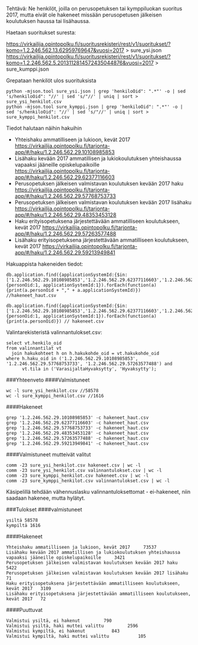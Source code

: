 Tehtävä:
Ne henkilöt, joilla on perusopetuksen tai kymppiluokan suoritus 2017, mutta eivät ole hakeneet missään perusopetusen jälkeisen koulutuksen haussa tai lisähaussa.

Haetaan suoritukset suresta:

https://virkailija.opintopolku.fi/suoritusrekisteri/rest/v1/suoritukset/?komo=1.2.246.562.13.62959769647&vuosi=2017 > sure_ysi.json
https://virkailija.opintopolku.fi/suoritusrekisteri/rest/v1/suoritukset/?komo=1.2.246.562.5.2013112814572435044876&vuosi=2017 > sure_kumppi.json

Grepataan henkilöt ulos suorituksista

```
python -mjson.tool sure_ysi.json | grep 'henkiloOid": ".*"' -o | sed 's/henkiloOid": "//' | sed 's/"//' | uniq | sort > sure_ysi_henkilot.csv
python -mjson.tool sure_kymppi.json | grep 'henkiloOid": ".*"' -o | sed 's/henkiloOid": "//' | sed 's/"//' | uniq | sort > sure_kymppi_henkilot.csv
```

Tiedot halutaan näihin hakuihin

- Yhteishaku ammatilliseen ja lukioon, kevät 2017 https://virkailija.opintopolku.fi/tarjonta-app/#/haku/1.2.246.562.29.10108985853
- Lisähaku kevään 2017 ammatillisen ja lukiokoulutuksen yhteishaussa vapaaksi jääneille opiskelupaikoille https://virkailija.opintopolku.fi/tarjonta-app/#/haku/1.2.246.562.29.62377116603
- Perusopetuksen jälkeisen valmistavan koulutuksen kevään 2017 haku https://virkailija.opintopolku.fi/tarjonta-app/#/haku/1.2.246.562.29.57768753733
- Perusopetuksen jälkeisen valmistavan koulutuksen kevään 2017 lisähaku https://virkailija.opintopolku.fi/tarjonta-app/#/haku/1.2.246.562.29.48353453128
- Haku erityisopetuksena järjestettävään ammatilliseen koulutukseen, kevät 2017 https://virkailija.opintopolku.fi/tarjonta-app/#/haku/1.2.246.562.29.57263577488
- Lisähaku erityisopetuksena järjestettävään ammatilliseen koulutukseen, kevät 2017 https://virkailija.opintopolku.fi/tarjonta-app/#/haku/1.2.246.562.29.59213949841

Hakuappista hakeneiden tiedot:

```
db.application.find({applicationSystemId:{$in:['1.2.246.562.29.10108985853','1.2.246.562.29.62377116603','1.2.246.562.29.57768753733','1.2.246.562.29.48353453128','1.2.246.562.29.57263577488','1.2.246.562.29.59213949841']}}, {personOid:1, applicationSystemId:1}).forEach(function(a){print(a.personOid + "," + a.applicationSystemId)}) //hakeneet_haut.csv

db.application.find({applicationSystemId:{$in:['1.2.246.562.29.10108985853','1.2.246.562.29.62377116603','1.2.246.562.29.57768753733','1.2.246.562.29.48353453128','1.2.246.562.29.57263577488','1.2.246.562.29.59213949841']}}, {personOid:1, applicationSystemId:1}).forEach(function(a){print(a.personOid)}) // hakeneet.csv
```

Valintarekisteristä valinnantulokset.csv:
```
select vt.henkilo_oid
from valinnantilat vt
  join hakukohteet h on h.hakukohde_oid = vt.hakukohde_oid
where h.haku_oid in ('1.2.246.562.29.10108985853', '1.2.246.562.29.57768753733', '1.2.246.562.29.57263577488') and
      vt.tila in ('VarasijaltaHyvaksytty', 'Hyvaksytty');
```


###Yhteenveto
####Valmistuneet
```
wc -l sure_ysi_henkilot.csv //58578
wc -l sure_kymppi_henkilot.csv //1616

```

####Hakeneet
```
grep '1.2.246.562.29.10108985853' -c hakeneet_haut.csv 
grep '1.2.246.562.29.62377116603' -c hakeneet_haut.csv 
grep '1.2.246.562.29.57768753733' -c hakeneet_haut.csv 
grep '1.2.246.562.29.48353453128' -c hakeneet_haut.csv 
grep '1.2.246.562.29.57263577488' -c hakeneet_haut.csv 
grep '1.2.246.562.29.59213949841' -c hakeneet_haut.csv 
```

####Valmistuneet mutteivät valitut
```
comm -23 sure_ysi_henkilot.csv hakeneet.csv | wc -l
comm -23 sure_ysi_henkilot.csv valinnantulokset.csv | wc -l
comm -23 sure_kymppi_henkilot.csv hakeneet.csv | wc -l
comm -23 sure_kymppi_henkilot.csv valinnantulokset.csv | wc -l
```
Käsipelillä tehdään vähennuslasku valinnantuloksettomat - ei-hakeneet, niin saadaan hakenee, mutta hylätyt. 

###Tulokset
####valmistuneet
```
ysiltä 58578
kympiltä 1616
```

####Hakeneet
```
Yhteishaku ammatilliseen ja lukioon, kevät 2017     73537
Lisähaku kevään 2017 ammatillisen ja lukiokoulutuksen yhteishaussa vapaaksi jääneille opiskelupaikoille     3421
Perusopetuksen jälkeisen valmistavan koulutuksen kevään 2017 haku   5422
Perusopetuksen jälkeisen valmistavan koulutuksen kevään 2017 lisähaku   71
Haku erityisopetuksena järjestettävään ammatilliseen koulutukseen, kevät 2017   3109
Lisähaku erityisopetuksena järjestettävään ammatilliseen koulutukseen, kevät 2017   72
```
####Puuttuvat
```
Valmistui ysiltä, ei hakenut         790
Valmistui ysiltä, haki muttei valittu         2596
Valmistui kympiltä, ei hakenut          843
Valmistui kympiltä, haki muttei valittu           105
```



